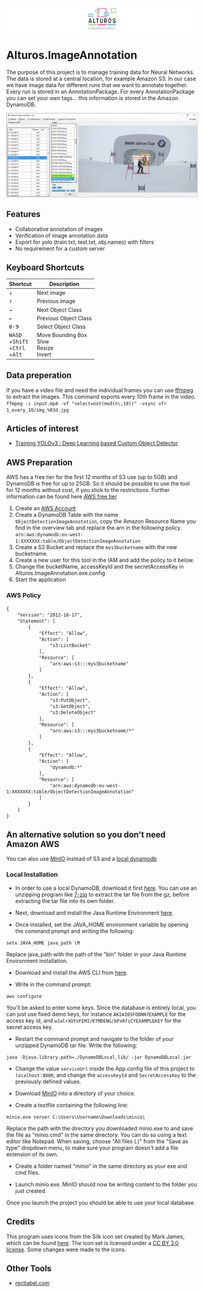 ![Alturos.ImageAnnotation](doc/logo-banner.png)

# Alturos.ImageAnnotation

The purpose of this project is to manage training data for Neural Networks. The data is stored at a central location, for example Amazon S3.
In our case we have image data for different runs that we want to annotate together. Every run is stored in an AnnotationPackage.
For every AnnotationPackage you can set your own tags... this information is stored in the Amazon DynamoDB.

![object detection result](/doc/AlturosImageAnnotation.png)

## Features

 - Collaborative annotation of images
 - Verification of image annotation data
 - Export for yolo (train.txt, test.txt, obj.names) with filters
 - No requirement for a custom server

## Keyboard Shortcuts

Shortcut | Description | 
--- | --- |
<kbd>↓</kbd> | Next image |
<kbd>↑</kbd> | Previous image |
<kbd>→</kbd> | Next Object Class |
<kbd>←</kbd> | Previous Object Class |
<kbd>0</kbd>-<kbd>9</kbd> | Select Object Class |
<kbd>W</kbd><kbd>A</kbd><kbd>S</kbd><kbd>D</kbd><br>+<kbd>Shift</kbd><br>+<kbd>Ctrl</kbd><br>+<kbd>Alt</kbd> | Move Bounding Box<br>Slow<br>Resize<br>Invert

## Data preperation

If you have a video file and need the individual frames you can use [ffmpeg](https://ffmpeg.org) to extract the images. This command exports every 10th frame in the video.
`ffmpeg -i input.mp4 -vf "select=not(mod(n\,10))" -vsync vfr 1_every_10/img_%03d.jpg`

## Articles of interest

- [Training YOLOv3 : Deep Learning based Custom Object Detector](https://www.learnopencv.com/training-yolov3-deep-learning-based-custom-object-detector/)

## AWS Preparation

AWS has a free tier for the first 12 months of S3 use (up to 5GB) and DynamoDB is free for up to 25GB. So it should be possible to use the tool for 12 months without cost, if you stick to the restrictions. Further information can be found here [AWS free tier](https://aws.amazon.com/de/free/)

1. Create an [AWS Account](https://portal.aws.amazon.com/billing/signup)
1. Create a DynamoDB Table with the name `ObjectDetectionImageAnnotation`, copy the Amazon Resource Name you find in the overview tab and replace the arn in the following policy. `arn:aws:dynamodb:eu-west-1:XXXXXXX:table/ObjectDetectionImageAnnotation`
1. Create a S3 Bucket and replace the `mys3bucketname` with the new bucketname.
1. Create a new user for this tool in the IAM and add the policy to it below.
1. Change the bucketName, accessKeyId and the secretAccessKey in Alturos.ImageAnnotation.exe.config
1. Start the application

### AWS Policy
```
{
    "Version": "2012-10-17",
    "Statement": [
        {
            "Effect": "Allow",
            "Action": [
                "s3:ListBucket"
            ],
            "Resource": [
                "arn:aws:s3:::mys3bucketname"
            ]
        },
        {
            "Effect": "Allow",
            "Action": [
                "s3:PutObject",
                "s3:GetObject",
                "s3:DeleteObject"
            ],
            "Resource": [
                "arn:aws:s3:::mys3bucketname/*"
            ]
        },
        {
            "Effect": "Allow",
            "Action": [
                "dynamodb:*"
            ],
            "Resource": [
                "arn:aws:dynamodb:eu-west-1:XXXXXXX:table/ObjectDetectionImageAnnotation"
            ]
        }
    ]
}
```

## An alternative solution so you don't need Amazon AWS

You can also use [MinIO](https://github.com/minio/minio) instead of S3 and a [local dynamodb]( https://docs.aws.amazon.com/amazondynamodb/latest/developerguide/DynamoDBLocal.html)

### Local Installation

* In order to use a local DynamoDB, download it first [here](http://dynamodb-local.s3-website-us-west-2.amazonaws.com/dynamodb_local_latest.tar.gz).
You can use an unzipping program like [7-zip](https://www.7-zip.org/) to extract the tar file from the gz, before extracting the tar file into its own folder.

* Next, download and install the Java Runtime Environment [here](https://java.com/download).

* Once installed, set the JAVA_HOME environment variable by opening the command prompt and writing the following:
```
setx JAVA_HOME java_path \M
```
Replace java_path with the path of the "bin" folder in your Java Runtime Environment installation.

* Download and install the AWS CLI from [here](https://aws.amazon.com/de/cli/).

* Write in the command prompt:
```
aws configure
```
You'll be asked to enter some keys. Since the database is entirely local, you can just use fixed demo keys, for instance `AKIAIOSFODNN7EXAMPLE` for the access key id, and `wJalrXUtnFEMI/K7MDENG/bPxRfiCYEXAMPLEKEY` for the secret access key.

* Restart the command prompt and navigate to the folder of your unzipped DynamoDB tar file. Write the following:
```
java -Djava.library.path=./DynamoDBLocal_lib/ -jar DynamoDBLocal.jar
```

* Change the value `serviceUrl` inside the App.config file of this project to `localhost:8000`, and change the `accessKeyId` and `SecretAccessKey` to the previously defined values.

* Download [MinIO](https://min.io/download) into a directory of your choice.

* Create a textfile containing the following line:
```
minio.exe server C:\Users\Username\Downloads\minio\
```
Replace the path with the directory you downloaded minio.exe to and save the file as "minio.cmd" in the same directory.
You can do so using a text editor like Notepad. When saving, choose "All files (*.*)" from the "Save as type" dropdown menu, to make sure your program doesn't add a file extension of its own.

* Create a folder named "minio" in the same directory as your exe and cmd files.

* Launch minio.exe.
MinIO should now be writing content to the folder you just created.

Once you launch the project you should be able to use your local database. 

## Credits

This program uses icons from the Silk icon set created by Mark James, which can be found [here](http://www.famfamfam.com/lab/icons/silk/).
The icon set is licensed under a [CC BY 3.0 license](https://creativecommons.org/licenses/by/3.0/). Some changes were made to the icons.

## Other Tools

- [rectlabel.com](https://rectlabel.com)
